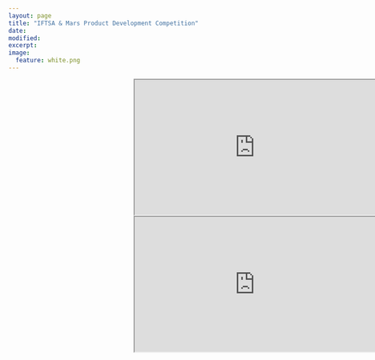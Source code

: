 ```yaml
---
layout: page
title: "IFTSA & Mars Product Development Competition"
date: 
modified:
excerpt:
image:
  feature: white.png
---
```

<div id="contentframe" style="position:relative; top: 0px; left: 250px;">
<iframe width="480" height="270" src="http://link.brightcove.com/services/player/bcpid1384193524001?bckey=AQ~~,AAABQKHY2bE~,ITTF-QY62MEfC5bna0hdbYgCt88POfF_&bctid=3706530605001" frameborder="1" allowfullscreen></iframe>
</div>


<div id="contentframe" style="position:relative; top: 0px; left: 250px;">
<iframe width="480" height="270" src="http://jadeproulx.com/images/popples-package.png"</iframe>
</div>



 
| ![Group photo](http://jadeproulx.com/images/IFT-group.jpg) |
